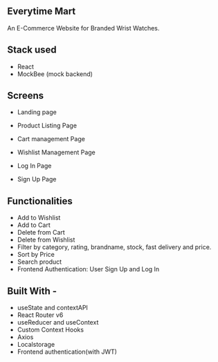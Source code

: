 
## Everytime Mart

An E-Commerce Website for Branded Wrist Watches.

## Stack used
- React
- MockBee (mock backend)
## Screens
- Landing page

- Product Listing Page

- Cart management Page

- Wishlist Management Page

- Log In Page

- Sign Up Page


## Functionalities
- Add to Wishlist 
- Add to Cart
- Delete from Cart
- Delete from Wishlist
- Filter by category, rating, brandname, stock, fast delivery and price.
- Sort by Price
- Search product
- Frontend Authentication: User Sign Up and Log In
## Built With -
- useState and contextAPI
- React Router v6
- useReducer and useContext
- Custom Context Hooks
- Axios
- Localstorage
- Frontend authentication(with JWT)


